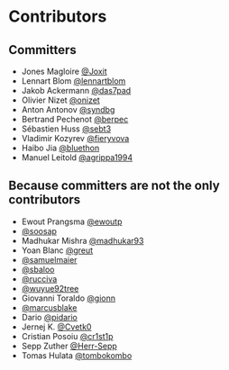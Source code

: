 # Contributors

## Committers

- Jones Magloire [@Joxit](https://github.com/Joxit)
- Lennart Blom [@lennartblom](https://github.com/lennartblom)
- Jakob Ackermann [@das7pad](https://github.com/das7pad)
- Olivier Nizet [@onizet](https://github.com/onizet)
- Anton Antonov [@syndbg](https://github.com/syndbg)
- Bertrand Pechenot [@berpec](https://github.com/berpec)
- Sébastien Huss [@sebt3](https://github.com/sebt3)
- Vladimir Kozyrev [@fieryvova](https://github.com/fieryvova)
- Haibo Jia [@bluethon](https://github.com/bluethon)
- Manuel Leitold [@agrippa1994](https://github.com/agrippa1994)

## Because committers are not the only contributors

- Ewout Prangsma [@ewoutp](https://github.com/ewoutp)
- [@soosap](https://github.com/soosap)
- Madhukar Mishra [@madhukar93](https://github.com/madhukar93)
- Yoan Blanc [@greut](https://github.com/greut)
- [@samuelmaier](https://github.com/samuelmaier)
- [@sbaloo](https://github.com/sbaloo)
- [@rucciva](https://github.com/rucciva)
- [@wuyue92tree](https://github.com/wuyue92tree)
- Giovanni Toraldo [@gionn](https://github.com/gionn)
- [@marcusblake](https://github.com/marcusblake)
- Dario [@pidario](https://github.com/pidario)
- Jernej K. [@Cvetk0](https://github.com/Cvetk0)
- Cristian Posoiu [@cr1st1p](https://github.com/cr1st1p)
- Sepp Zuther [@Herr-Sepp](https://github.com/Herr-Sepp)
- Tomas Hulata [@tombokombo](https://github.com/tombokombo)